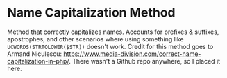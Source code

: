 # Name Capitalization Method
Method that correctly capitalizes names.  Accounts for prefixes &amp; suffixes, apostrophes, and other scenarios where using something like `UCWORDS(STRTOLOWER($STR))` doesn't work.  Credit for this method goes to Armand Niculescu: https://www.media-division.com/correct-name-capitalization-in-php/.  There wasn't a Github repo anywhere, so I placed it here.
